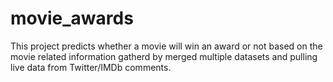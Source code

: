 # movie_awards
 This project predicts whether a movie will win an award or not based on the movie related information gatherd by merged multiple datasets and pulling live data from Twitter/IMDb comments.
